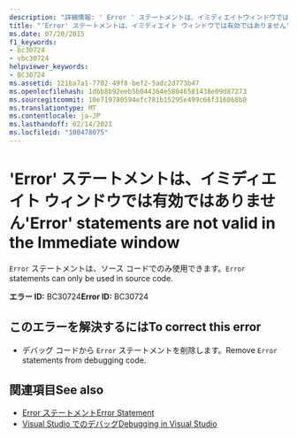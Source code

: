 ```yaml
---
description: "詳細情報: ' Error ' ステートメントは、イミディエイトウィンドウでは有効ではありません"
title: "'Error' ステートメントは、イミディエイト ウィンドウでは有効ではありません"
ms.date: 07/20/2015
f1_keywords:
- bc30724
- vbc30724
helpviewer_keywords:
- BC30724
ms.assetid: 121ba7a1-7702-49f8-bef2-5adc2d773b47
ms.openlocfilehash: 1dbb8b92eeb5b044364e58046581438e09d87273
ms.sourcegitcommit: 10e719780594efc781b15295e499c66f316068b8
ms.translationtype: MT
ms.contentlocale: ja-JP
ms.lasthandoff: 02/14/2021
ms.locfileid: "100478075"
---
```

# <a name="error-statements-are-not-valid-in-the-immediate-window"></a><span data-ttu-id="cfd50-103">'Error' ステートメントは、イミディエイト ウィンドウでは有効ではありません</span><span class="sxs-lookup"><span data-stu-id="cfd50-103">'Error' statements are not valid in the Immediate window</span></span>

<span data-ttu-id="cfd50-104">`Error` ステートメントは、ソース コードでのみ使用できます。</span><span class="sxs-lookup"><span data-stu-id="cfd50-104">`Error` statements can only be used in source code.</span></span>  
  
 <span data-ttu-id="cfd50-105">**エラー ID:** BC30724</span><span class="sxs-lookup"><span data-stu-id="cfd50-105">**Error ID:** BC30724</span></span>  
  
## <a name="to-correct-this-error"></a><span data-ttu-id="cfd50-106">このエラーを解決するには</span><span class="sxs-lookup"><span data-stu-id="cfd50-106">To correct this error</span></span>  
  
- <span data-ttu-id="cfd50-107">デバッグ コードから `Error` ステートメントを削除します。</span><span class="sxs-lookup"><span data-stu-id="cfd50-107">Remove `Error` statements from debugging code.</span></span>  
  
## <a name="see-also"></a><span data-ttu-id="cfd50-108">関連項目</span><span class="sxs-lookup"><span data-stu-id="cfd50-108">See also</span></span>

- [<span data-ttu-id="cfd50-109">Error ステートメント</span><span class="sxs-lookup"><span data-stu-id="cfd50-109">Error Statement</span></span>](../language-reference/statements/error-statement.md)
- [<span data-ttu-id="cfd50-110">Visual Studio でのデバッグ</span><span class="sxs-lookup"><span data-stu-id="cfd50-110">Debugging in Visual Studio</span></span>](/visualstudio/debugger/debugger-feature-tour)
